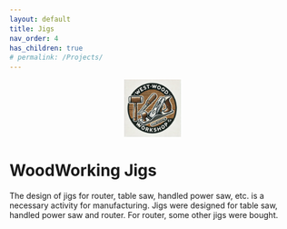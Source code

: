 ```yaml
---
layout: default
title: Jigs
nav_order: 4
has_children: true
# permalink: /Projects/
---
```

<p align="center"> <img src="../media/www_logo.png" width="20%" height="20%"/> </p>

# WoodWorking Jigs

The design of jigs for router, table saw, handled power saw, etc. is 
a necessary activity for manufacturing. Jigs were designed for table saw, 
handled power saw and router. For router, some other jigs were bought. 